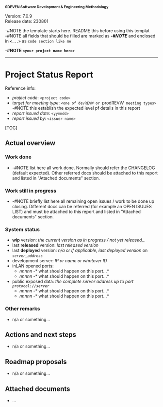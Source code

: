 
<small>**SDEVEN Software Development & Engineering Methodology**</small>

Version: 7.0.9<br>
Release date: 230801



-#NOTE the template starts here. README this before using this templat <br>
-#NOTE all fields that should be filled are marked as ***-#NOTE*** and enclosed in ***`<...>`*** as `code section like me`


**-#NOTE `<your project name here>`**

***


# Project Status Report

Reference info:

* *project code*: `<project code>`
* *target for meeting type*: `<one of devREVW or `prodREVW` meeting types>` -#NOTE this establish the expected level pf details in this report
* *report issued date*: `<yymmdd>`
* *report issued by*: `<issuer name>`

[TOC]




## Actual overview


### Work done

* -#NOTE list here all work done. Normally should refer the CHANGELOG (default expected). Other referred docs should be attached to this report and listed in "Attached documents" section.


### Work still in progress

* -#NOTE briefly list here all remaining open issues / work to be done up closing. Different docs can be referred (for example an OPEN ISUUES LIST) and must be attached to this report and listed in "Attached documents" section.


### System status

* **wip** version: *the current version as in progress / not yet released...*
* last **released** version: *last released version*
* last **deployed** version: *n/a or if applicable, last deployed version* on *`server_address`*
* development server: *IP or name or whatever ID*
* inLAN opened ports:
    * *nnnnn* -* what should happen on this port...*
    * *nnnnn* -* what should happen on this port...*
* public exposed data: *the complete server address up to port `protocol://server`*
    * *nnnnn* -* what should happen on this port...*
    * *nnnnn* -* what should happen on this port...*




### Other remarks

* n/a or something...




## Actions and next steps

* n/a or something...




## Roadmap proposals

* n/a or something...





## Attached documents

* ...

